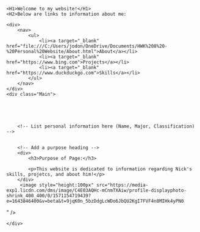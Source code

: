 
<html>

<head>
    <meta charset='utf-8'>
    <title>Nick O'Donnell Website</title>
    <link rel="stylesheet" href="StyleSheet1.css">

</head>


<body>

    <H1>Welcome to my website!</H1>
    <H2>Below are links to information about me:
    
    <div>
        <nav>
            <ul>
                <li><a target="_blank" href="file:///C:/Users/jodon/OneDrive/Documents/HWK%208%20-%20Personal%20Website/About.html">About</a></li>
                <li><a target="_blank" href="https://www.bing.com">Projects</a></li>
                <li><a target="_blank" href="https://www.duckduckgo.com">Skills</a></li>
            </ul>
        </nav>
    </div>
    <div class="Main">




        
        <!-- List personal information here (Name, Major, Classification) -->
        

        <!-- Add a purpose heading -->
        <div>
            <h3>Purpose of Page:</h3>

            <p>This website is dedicated to information regarding Nick's skills, projetcs, and about him!</p>
        </div>
         <image style="height:100px" src="https://media-exp1.licdn.com/dms/image/C4E03AQHc-mCnmTXAiw/profile-displayphoto-shrink_400_400/0/1571154719439?e=1643846400&v=beta&t=9jqK0n_5bzDdgLcWDo6JbQU2KgI7FVF4n8MIHk4yPN0
" />

        
    </div>
</body>

</html>

